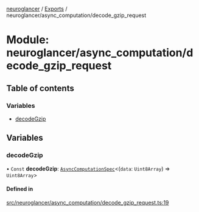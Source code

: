 [neuroglancer](../README.md) / [Exports](../modules.md) / neuroglancer/async\_computation/decode\_gzip\_request

# Module: neuroglancer/async\_computation/decode\_gzip\_request

## Table of contents

### Variables

- [decodeGzip](neuroglancer_async_computation_decode_gzip_request.md#decodegzip)

## Variables

### decodeGzip

• `Const` **decodeGzip**: [`AsyncComputationSpec`](../interfaces/neuroglancer_async_computation.AsyncComputationSpec.md)<(`data`: `Uint8Array`) => `Uint8Array`\>

#### Defined in

[src/neuroglancer/async_computation/decode_gzip_request.ts:19](https://github.com/ActiveBrainAtlas2/neuroglancer/blob/034b457d/src/neuroglancer/async_computation/decode_gzip_request.ts#L19)
